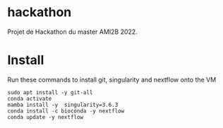 # hackathon
Projet de Hackathon du master AMI2B 2022.

# Install

Run these commands to install git, singularity and nextflow onto the VM

```
sudo apt install -y git-all
conda activate
mamba install -y  singularity=3.6.3
conda install -c bioconda -y nextflow
conda update -y nextflow
```

